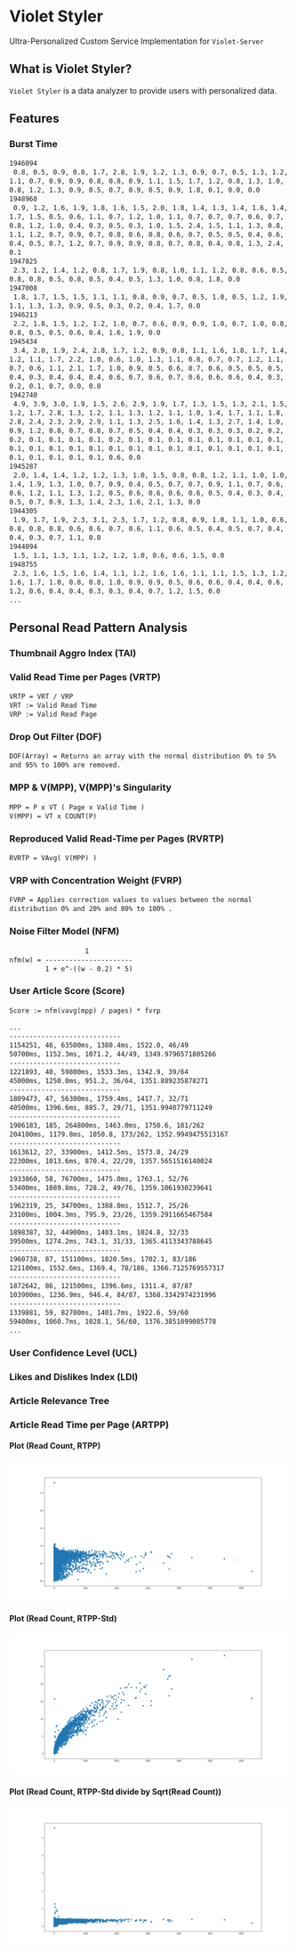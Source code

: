 # Violet Styler

Ultra-Personalized Custom Service Implementation for `Violet-Server`

## What is Violet Styler?

`Violet Styler` is a data analyzer to provide users with personalized data.

## Features

### Burst Time

```
1946094
 0.8, 0.5, 0.9, 0.8, 1.7, 2.8, 1.9, 1.2, 1.3, 0.9, 0.7, 0.5, 1.3, 1.2, 1.1, 0.7, 0.9, 0.9, 0.8, 0.8, 0.9, 1.1, 1.5, 1.7, 1.2, 0.8, 1.3, 1.0, 0.8, 1.2, 1.3, 0.9, 0.5, 0.7, 0.9, 0.5, 0.9, 1.8, 0.1, 0.0, 0.0
1948960
 0.9, 1.2, 1.6, 1.9, 1.8, 1.6, 1.5, 2.0, 1.8, 1.4, 1.3, 1.4, 1.6, 1.4, 1.7, 1.5, 0.5, 0.6, 1.1, 0.7, 1.2, 1.0, 1.1, 0.7, 0.7, 0.7, 0.6, 0.7, 0.8, 1.2, 1.0, 0.4, 0.3, 0.5, 0.3, 1.0, 1.5, 2.4, 1.5, 1.1, 1.3, 0.8, 1.1, 1.2, 0.7, 0.9, 0.7, 0.8, 0.6, 0.8, 0.6, 0.7, 0.5, 0.5, 0.4, 0.6, 0.4, 0.5, 0.7, 1.2, 0.7, 0.9, 0.9, 0.8, 0.7, 0.8, 0.4, 0.8, 1.3, 2.4, 0.1
1947825
 2.3, 1.2, 1.4, 1.2, 0.8, 1.7, 1.9, 0.8, 1.0, 1.1, 1.2, 0.8, 0.6, 0.5, 0.8, 0.8, 0.5, 0.8, 0.5, 0.4, 0.5, 1.3, 1.0, 0.8, 1.8, 0.0
1947008
 1.8, 1.7, 1.5, 1.5, 1.1, 1.1, 0.8, 0.9, 0.7, 0.5, 1.0, 0.5, 1.2, 1.9, 1.1, 1.3, 1.3, 0.9, 0.5, 0.3, 0.2, 0.4, 1.7, 0.0
1946213
 2.2, 1.8, 1.5, 1.2, 1.2, 1.0, 0.7, 0.6, 0.9, 0.9, 1.0, 0.7, 1.0, 0.8, 0.8, 0.5, 0.5, 0.6, 0.4, 1.6, 1.9, 0.0
1945434
 3.4, 2.0, 1.9, 2.4, 2.8, 1.7, 1.2, 0.9, 0.8, 1.1, 1.6, 1.8, 1.7, 1.4, 1.2, 1.1, 1.7, 2.2, 1.0, 0.6, 1.0, 1.3, 1.1, 0.8, 0.7, 0.7, 1.2, 1.1, 0.7, 0.6, 1.1, 2.1, 1.7, 1.0, 0.9, 0.5, 0.6, 0.7, 0.6, 0.5, 0.5, 0.5, 0.4, 0.3, 0.4, 0.4, 0.4, 0.6, 0.7, 0.6, 0.7, 0.6, 0.6, 0.6, 0.4, 0.3, 0.2, 0.1, 0.7, 0.0, 0.0
1942740
 4.9, 3.9, 3.0, 1.9, 1.5, 2.6, 2.9, 1.9, 1.7, 1.3, 1.5, 1.3, 2.1, 1.5, 1.2, 1.7, 2.8, 1.3, 1.2, 1.1, 1.3, 1.2, 1.1, 1.0, 1.4, 1.7, 1.1, 1.8, 2.8, 2.4, 2.3, 2.9, 2.9, 1.1, 1.3, 2.5, 1.6, 1.4, 1.3, 2.7, 1.4, 1.0, 0.9, 1.2, 0.8, 0.7, 0.8, 0.7, 0.5, 0.4, 0.4, 0.3, 0.3, 0.3, 0.2, 0.2, 0.2, 0.1, 0.1, 0.1, 0.1, 0.2, 0.1, 0.1, 0.1, 0.1, 0.1, 0.1, 0.1, 0.1, 0.1, 0.1, 0.1, 0.1, 0.1, 0.1, 0.1, 0.1, 0.1, 0.1, 0.1, 0.1, 0.1, 0.1, 0.1, 0.1, 0.1, 0.1, 0.1, 0.6, 0.0
1945287
 2.0, 1.4, 1.4, 1.2, 1.2, 1.3, 1.0, 1.5, 0.8, 0.8, 1.2, 1.1, 1.0, 1.0, 1.4, 1.9, 1.3, 1.0, 0.7, 0.9, 0.4, 0.5, 0.7, 0.7, 0.9, 1.1, 0.7, 0.6, 0.6, 1.2, 1.1, 1.3, 1.2, 0.5, 0.6, 0.6, 0.6, 0.6, 0.5, 0.4, 0.3, 0.4, 0.5, 0.7, 0.9, 1.3, 1.4, 2.3, 1.6, 2.1, 1.3, 0.0
1944305
 1.9, 1.7, 1.9, 2.3, 3.1, 2.3, 1.7, 1.2, 0.8, 0.9, 1.0, 1.1, 1.0, 0.6, 0.8, 0.8, 0.8, 0.6, 0.6, 0.7, 0.6, 1.1, 0.6, 0.5, 0.4, 0.5, 0.7, 0.4, 0.4, 0.3, 0.7, 1.1, 0.0
1944094
 1.5, 1.1, 1.3, 1.1, 1.2, 1.2, 1.0, 0.6, 0.6, 1.5, 0.0
1948755
 2.3, 1.6, 1.5, 1.6, 1.4, 1.1, 1.2, 1.6, 1.6, 1.1, 1.1, 1.5, 1.3, 1.2, 1.6, 1.7, 1.0, 0.8, 0.8, 1.0, 0.9, 0.9, 0.5, 0.6, 0.6, 0.4, 0.4, 0.6, 1.2, 0.6, 0.4, 0.4, 0.3, 0.3, 0.4, 0.7, 1.2, 1.5, 0.0
...
```

## Personal Read Pattern Analysis

### Thumbnail Aggro Index (TAI)

### Valid Read Time per Pages (VRTP)

```
VRTP = VRT / VRP
VRT := Valid Read Time
VRP := Valid Read Page
```

### Drop Out Filter (DOF)

```
DOF(Array) = Returns an array with the normal distribution 0% to 5% and 95% to 100% are removed.
```

### MPP & V(MPP), V(MPP)'s Singularity

```
MPP = P x VT ( Page x Valid Time )
V(MPP) = VT x COUNT(P)
```

### Reproduced Valid Read-Time per Pages (RVRTP)

```
RVRTP = VAvg( V(MPP) )
```

### VRP with Concentration Weight (FVRP)

```
FVRP = Applies correction values to values between the normal distribution 0% and 20% and 80% to 100% .
```

### Noise Filter Model (NFM)

```
                   1
nfm(w) = ----------------------
         1 + e^-((w - 0.2) * 5)
```

### User Article Score (Score)

```
Score := nfm(vavg(mpp) / pages) * fvrp
```

```
...
----------------------------
1154251, 46, 63500ms, 1380.4ms, 1522.0, 46/49
50700ms, 1152.3ms, 1071.2, 44/49, 1349.9796571805266
----------------------------
1221893, 40, 59800ms, 1533.3ms, 1342.9, 39/64
45000ms, 1250.0ms, 951.2, 36/64, 1351.889235878271
----------------------------
1809473, 47, 56300ms, 1759.4ms, 1417.7, 32/71
40500ms, 1396.6ms, 885.7, 29/71, 1351.9940779711249
----------------------------
1906183, 185, 264800ms, 1463.0ms, 1750.6, 181/262
204100ms, 1179.8ms, 1050.8, 173/262, 1352.9949475513167
----------------------------
1613612, 27, 33900ms, 1412.5ms, 1573.0, 24/29
22300ms, 1013.6ms, 870.4, 22/29, 1357.5651516140024
----------------------------
1933860, 58, 76700ms, 1475.0ms, 1763.1, 52/76
53400ms, 1089.8ms, 728.2, 49/76, 1359.1061930239641
----------------------------
1962319, 25, 34700ms, 1388.0ms, 1512.7, 25/26
23100ms, 1004.3ms, 795.9, 23/26, 1359.2911665467584
----------------------------
1898387, 32, 44900ms, 1403.1ms, 1024.8, 32/33
39500ms, 1274.2ms, 743.1, 31/33, 1365.4113343788645
----------------------------
1960738, 87, 151100ms, 1820.5ms, 1702.1, 83/186
121100ms, 1552.6ms, 1369.4, 78/186, 1366.7125769557317
----------------------------
1872642, 86, 121500ms, 1396.6ms, 1311.4, 87/87
103900ms, 1236.9ms, 946.4, 84/87, 1368.3342974231996
----------------------------
1339881, 59, 82700ms, 1401.7ms, 1922.6, 59/60
59400ms, 1060.7ms, 1028.1, 56/60, 1376.3851899085778
...
```

### User Confidence Level (UCL)

### Likes and Dislikes Index (LDI)

### Article Relevance Tree

### Article Read Time per Page (ARTPP)

#### Plot (Read Count, RTPP)

![](figure/artpp-rtpp-1.png)

#### Plot (Read Count, RTPP-Std)

![](figure/artpp-std-1.png)

#### Plot (Read Count, RTPP-Std divide by Sqrt(Read Count))

![](figure/artpp-std-2.png)
